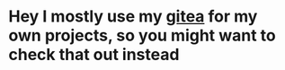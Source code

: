 # Hey I mostly use my [gitea](https://im.badat.dev/bad/) for my own projects, so you might want to check that out instead
